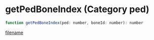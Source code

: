 # getPedBoneIndex (Category ped)

```js
function getPedBoneIndex(ped: number, boneId: number): number
```

[filename](getPedBoneIndex_m.md ':include')